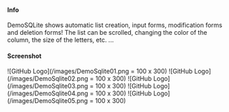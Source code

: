 #### Info
DemoSQLite shows automatic list creation, input forms, modification forms and deletion forms!
The list can be scrolled, changing the color of the column, the size of the letters, etc.
...

#### Screenshot
![GitHub Logo](/images/DemoSqlite01.png = 100 x 300) 
![GitHub Logo](/images/DemoSqlite02.png = 100 x 300) 
![GitHub Logo](/images/DemoSqlite03.png = 100 x 300) 
![GitHub Logo](/images/DemoSqlite04.png = 100 x 300) 
![GitHub Logo](/images/DemoSqlite05.png = 100 x 300) 


